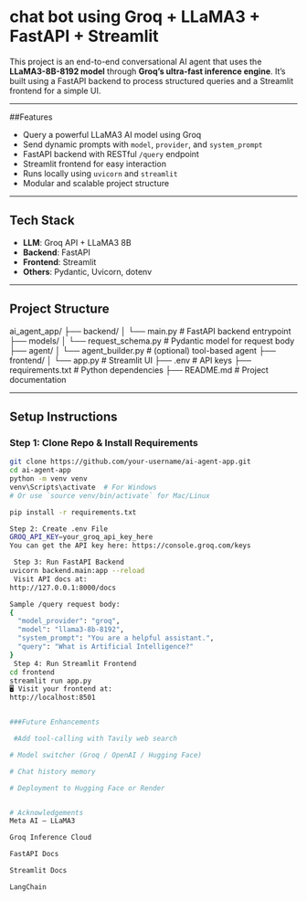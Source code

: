 # chat bot using Groq + LLaMA3 + FastAPI + Streamlit

This project is an end-to-end conversational AI agent that uses the **LLaMA3-8B-8192 model** through **Groq’s ultra-fast inference engine**. It’s built using a FastAPI backend to process structured queries and a Streamlit frontend for a simple UI.

---

##Features

- Query a powerful LLaMA3 AI model using Groq
- Send dynamic prompts with `model`, `provider`, and `system_prompt`
- FastAPI backend with RESTful `/query` endpoint
- Streamlit frontend for easy interaction
- Runs locally using `uvicorn` and `streamlit`
- Modular and scalable project structure

---

##  Tech Stack

- **LLM**: Groq API + LLaMA3 8B
- **Backend**: FastAPI
- **Frontend**: Streamlit
- **Others**: Pydantic, Uvicorn, dotenv

---

##  Project Structure

ai_agent_app/
├── backend/
│ └── main.py # FastAPI backend entrypoint
├── models/
│ └── request_schema.py # Pydantic model for request body
├── agent/
│ └── agent_builder.py # (optional) tool-based agent
├── frontend/
│ └── app.py # Streamlit UI
├── .env # API keys
├── requirements.txt # Python dependencies
├── README.md # Project documentation


---

## Setup Instructions

###  Step 1: Clone Repo & Install Requirements

```bash
git clone https://github.com/your-username/ai-agent-app.git
cd ai-agent-app
python -m venv venv
venv\Scripts\activate  # For Windows
# Or use `source venv/bin/activate` for Mac/Linux

pip install -r requirements.txt

Step 2: Create .env File
GROQ_API_KEY=your_groq_api_key_here
You can get the API key here: https://console.groq.com/keys

 Step 3: Run FastAPI Backend
uvicorn backend.main:app --reload
 Visit API docs at:
http://127.0.0.1:8000/docs

Sample /query request body:
{
  "model_provider": "groq",
  "model": "llama3-8b-8192",
  "system_prompt": "You are a helpful assistant.",
  "query": "What is Artificial Intelligence?"
}
 Step 4: Run Streamlit Frontend
cd frontend
streamlit run app.py
🖥 Visit your frontend at:
http://localhost:8501


###Future Enhancements

 #Add tool-calling with Tavily web search

# Model switcher (Groq / OpenAI / Hugging Face)

# Chat history memory

# Deployment to Hugging Face or Render


# Acknowledgements
Meta AI – LLaMA3

Groq Inference Cloud

FastAPI Docs

Streamlit Docs

LangChain


